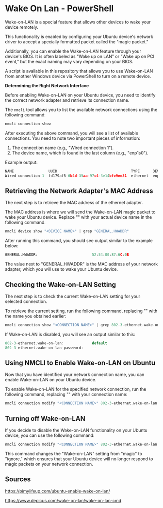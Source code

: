 # Wake On Lan - PowerShell

Wake-on-LAN is a special feature that allows other devices to wake your device remotely.

This functionality is enabled by configuring your Ubuntu device's network driver to accept a specially formatted packet called the "magic packet."

Additionally, you can enable the Wake-on-LAN feature through your device's BIOS. It is often labeled as "Wake up on LAN" or "Wake up on PCI event," but the exact naming may vary depending on your BIOS.

A script is available in this repository that allows you to use Wake-on-LAN from another Windows device via PowerShell to turn on a remote device.

**Determining the Right Network Interface**

Before enabling Wake-on-LAN on your Ubuntu device, you need to identify the correct network adapter and retrieve its connection name.

The `nmcli` tool allows you to list the available network connections using the following command:

```cpp
nmcli connection show
```

After executing the above command, you will see a list of available connections. You need to note two important pieces of information:

1. The connection name (e.g., "Wired connection 1").
2. The device name, which is found in the last column (e.g., "enp1s0").

Example output:

```cpp
NAME                UUID                                  TYPE      DEVICE
Wired connection 1  fd179af5-6b4d-35aa-97c4-3e14bfe9ee81  ethernet  enp1s0
```

## **Retrieving the Network Adapter's MAC Address**

The next step is to retrieve the MAC address of the ethernet adapter.

The MAC address is where we will send the Wake-on-LAN magic packet to wake your Ubuntu device. Replace "<DEVICE NAME>" with your actual device name in the following command:

```cpp
nmcli device show "<DEVICE NAME>" | grep "GENERAL.HWADDR"
```

After running this command, you should see output similar to the example below:

```cpp
GENERAL.HWADDR:                         52:54:00:87:6C:0B
```

The value next to "GENERAL.HWADDR" is the MAC address of your network adapter, which you will use to wake your Ubuntu device.

## **Checking the Wake-on-LAN Setting**

The next step is to check the current Wake-on-LAN setting for your selected connection.

To retrieve the current setting, run the following command, replacing "<CONNECTION NAME>" with the name you obtained earlier:

```cpp
nmcli connection show "<CONNECTION NAME>" | grep 802-3-ethernet.wake-on-lan
```

If Wake-on-LAN is disabled, you will see an output similar to this:

```cpp
802-3-ethernet.wake-on-lan:             default
802-3-ethernet.wake-on-lan-password:    --
```

## **Using NMCLI to Enable Wake-on-LAN on Ubuntu**

Now that you have identified your network connection name, you can enable Wake-on-LAN on your Ubuntu device.

To enable Wake-on-LAN for the specified network connection, run the following command, replacing "<CONNECTION NAME>" with your connection name:

```cpp
nmcli connection modify "<CONNECTION NAME>" 802-3-ethernet.wake-on-lan magic
```

## **Turning off Wake-on-LAN**

If you decide to disable the Wake-on-LAN functionality on your Ubuntu device, you can use the following command:

```cpp
nmcli connection modify "<CONNECTION NAME>" 802-3-ethernet.wake-on-lan ignore
```

This command changes the "Wake-on-LAN" setting from "magic" to "ignore," which ensures that your Ubuntu device will no longer respond to magic packets on your network connection.

## Sources

https://pimylifeup.com/ubuntu-enable-wake-on-lan/

https://www.depicus.com/wake-on-lan/wake-on-lan-cmd
